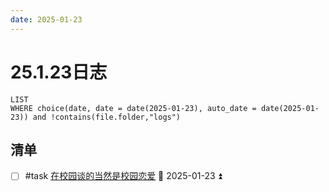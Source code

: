```yaml
---
date: 2025-01-23
---
```


# 25.1.23日志

```dataview
LIST
WHERE choice(date, date = date(2025-01-23), auto_date = date(2025-01-23)) and !contains(file.folder,"logs")
```

## 清单

- [ ] #task [在校园谈的当然是校园恋爱](../DC/在校园谈的当然是校园恋爱.md) 🛫 2025-01-23 ⏫ 
